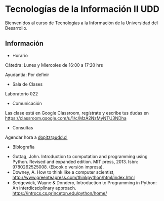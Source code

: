 # Tecnologías de la Información II UDD

Bienvenidos al curso de Tecnologías a la Información de la Universidad del Desarrollo.

## Información

* Horario

Cátedra: Lunes y Miercoles de 16:00 a 17:20 hrs

Ayudantía: Por definir

* Sala de Clases

Laboratorio 022

* Comunicación

Las clase está en Google Classroom, regístrate y escribe tus dudas en https://classroom.google.com/u/1/c/MzA2NzMyNTU3NDha

* Consultas

Agendar hora a dopitz@udd.cl

* Biblografía
- Guttag, John. Introduction to computation and programming using Python. Revised and expanded edition. MIT press, 2013. Isbn: 9780262525008. (Ebook o versión impresa).
- Downey, A. How to think like a computer scientist, http://www.greenteapress.com/thinkpython/html/index.html
- Sedgewick, Wayne & Dondero, Introduction to Programming in Python: An interdicsciplinary approach. https://introcs.cs.princeton.edu/python/home/
